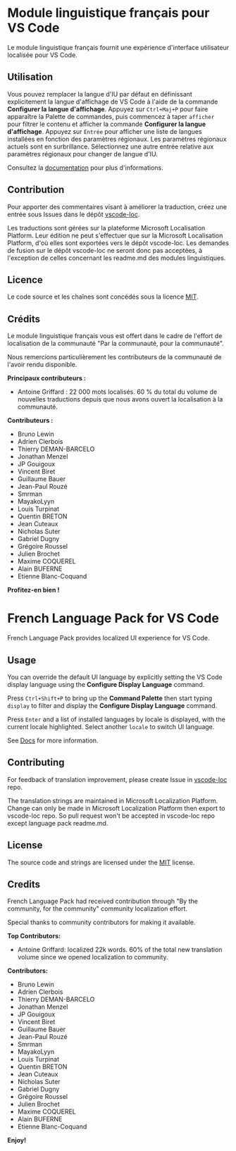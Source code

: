 # Module linguistique français pour VS Code

Le module linguistique français fournit une expérience d'interface utilisateur localisée pour VS Code.

## Utilisation

Vous pouvez remplacer la langue d'IU par défaut en définissant explicitement la langue d'affichage de VS Code à l'aide de la commande **Configurer la langue d'affichage**.
Appuyez sur `Ctrl+Maj+P` pour faire apparaître la Palette de commandes, puis commencez à taper `afficher` pour filtrer le contenu et afficher la commande **Configurer la langue d'affichage**.
Appuyez sur `Entrée` pour afficher une liste de langues installées en fonction des paramètres régionaux. Les paramètres régionaux actuels sont en surbrillance. Sélectionnez une autre entrée relative aux paramètres régionaux pour changer de langue d'IU.

Consultez la [documentation](https://go.microsoft.com/fwlink/?LinkId=761051) pour plus d'informations.

## Contribution

Pour apporter des commentaires visant à améliorer la traduction, créez une entrée sous Issues dans le dépôt [vscode-loc](https://github.com/microsoft/vscode-loc).

Les traductions sont gérées sur la plateforme Microsoft Localisation Platform. Leur édition ne peut s'effectuer que sur la Microsoft Localisation Platform, d'où elles sont exportées vers le dépôt vscode-loc. Les demandes de fusion sur le dépôt vscode-loc ne seront donc pas acceptées, à l'exception de celles concernant les readme.md des modules linguistiques.

## Licence

Le code source et les chaînes sont concédés sous la licence [MIT](https://github.com/Microsoft/vscode-loc/blob/master/LICENSE.md).

## Crédits

Le module linguistique français vous est offert dans le cadre de l'effort de localisation de la communauté "Par la communauté, pour la communauté".

Nous remercions particulièrement les contributeurs de la communauté de l'avoir rendu disponible.

**Principaux contributeurs :**

* Antoine Griffard : 22 000 mots localisés. 60 % du total du volume de nouvelles traductions depuis que nous avons ouvert la localisation à la communauté.

**Contributeurs :**

* Bruno Lewin
* Adrien Clerbois
* Thierry DEMAN-BARCELO
* Jonathan Menzel
* JP Gouigoux
* Vincent Biret
* Guillaume Bauer
* Jean-Paul Rouzé
* Smrman
* MayakoLyyn
* Louis Turpinat
* Quentin BRETON
* Jean Cuteaux
* Nicholas Suter
* Gabriel Dugny
* Grégoire Roussel
* Julien Brochet
* Maxime COQUEREL
* Alain BUFERNE
* Etienne Blanc-Coquand

**Profitez-en bien !**

# French Language Pack for VS Code

French Language Pack provides localized UI experience for VS Code.

## Usage

You can override the default UI language by explicitly setting the VS Code display language using the **Configure Display Language** command.

Press `Ctrl+Shift+P` to bring up the **Command Palette** then start typing `display` to filter and display the **Configure Display Language** command.

Press `Enter` and a list of installed languages by locale is displayed, with the current locale highlighted. Select another `locale` to switch UI language.

See [Docs](https://go.microsoft.com/fwlink/?LinkId=761051) for more information.

## Contributing

For feedback of translation improvement, please create Issue in [vscode-loc](https://github.com/microsoft/vscode-loc) repo.

The translation strings are maintained in Microsoft Localization Platform. Change can only be made in Microsoft Localization Platform then export to vscode-loc repo. So pull request won't be accepted in vscode-loc repo except language pack readme.md.

## License

The source code and strings are licensed under the [MIT](https://github.com/Microsoft/vscode-loc/blob/master/LICENSE.md) license.

## Credits

French Language Pack had received contribution through "By the community, for the community" community localization effort. 

Special thanks to community contributors for making it available.

**Top Contributors:**

* Antoine Griffard: localized 22k words. 60% of the total new translation volume since we opened localization to community.

**Contributors:**

* Bruno Lewin
* Adrien Clerbois
* Thierry DEMAN-BARCELO
* Jonathan Menzel
* JP Gouigoux
* Vincent Biret
* Guillaume Bauer
* Jean-Paul Rouzé
* Smrman
* MayakoLyyn
* Louis Turpinat
* Quentin BRETON
* Jean Cuteaux
* Nicholas Suter
* Gabriel Dugny
* Grégoire Roussel
* Julien Brochet
* Maxime COQUEREL
* Alain BUFERNE
* Etienne Blanc-Coquand

**Enjoy!**
